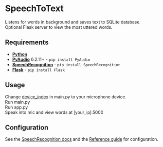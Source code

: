 # SpeechToText

Listens for words in background and saves text to SQLite database.  
Optional Flask server to view the most uttered words.

## Requirements

 - [**Python**](https://www.python.org/downloads/)
 - **[PyAudio](http://people.csail.mit.edu/hubert/pyaudio/)** 0.2.11+ - `pip install PyAudio`
 - **[SpeechRecognition](https://github.com/Uberi/speech_recognition#readme)** - `pip install SpeechRecognition`
 - **[Flask](https://palletsprojects.com/p/flask/)** - `pip install Flask`

## Usage
Change [device_index](https://pypi.org/project/SpeechRecognition/1.0.0/#microphone-device-index-none) in main.py to your microphone device.  
Run main.py  
Run app.py  
Speak into mic and view words at [your_ip]:5000

## Configuration
See the [SpeechRecognition docs](https://github.com/Uberi/speech_recognition#readme) and the [Reference guide](https://pypi.org/project/SpeechRecognition/1.0.0/#reference) for configuration.
